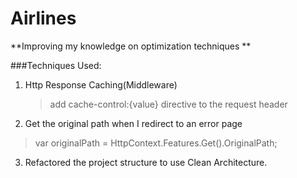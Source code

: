 # Airlines

**Improving my knowledge on optimization techniques **


###Techniques Used:
1. Http Response Caching(Middleware)
   >add cache-control:{value} directive to the request header
   
2. Get the original path when I redirect to an error page
  > var originalPath = HttpContext.Features.Get<IStatusCodeReExecuteFeature>().OriginalPath;

3. Refactored the project structure to use Clean Architecture.
